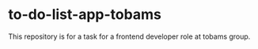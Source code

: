# to-do-list-app-tobams
This repository is for a task for a frontend developer role at tobams group.
